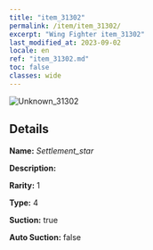 ```yaml
---
title: "item_31302"
permalink: /item/item_31302/
excerpt: "Wing Fighter item_31302"
last_modified_at: 2023-09-02
locale: en
ref: "item_31302.md"
toc: false
classes: wide
---
```



 ![Unknown_31302](/images/item/Settlement_star_p.png)



## Details

 **Name:** *Settlement_star* 

 **Description:** 

 **Rarity:** 1 

 **Type:** 4 

 **Suction:** true 

 **Auto Suction:** false 


